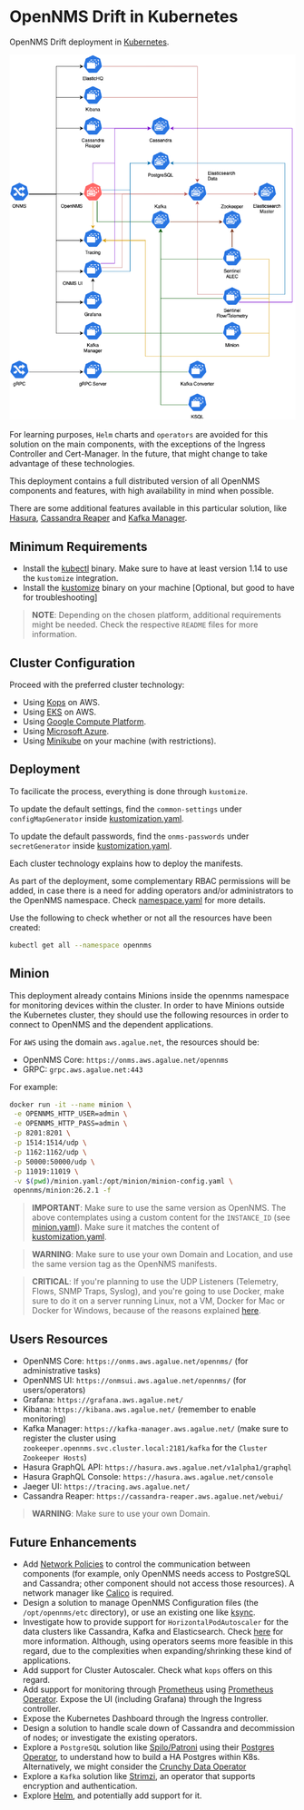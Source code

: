 # OpenNMS Drift in Kubernetes

OpenNMS Drift deployment in [Kubernetes](https://kubernetes.io/).

![Diagram](diagram.png)

For learning purposes, `Helm` charts and `operators` are avoided for this solution on the main components, with the exceptions of the Ingress Controller and Cert-Manager. In the future, that might change to take advantage of these technologies.

This deployment contains a full distributed version of all OpenNMS components and features, with high availability in mind when possible.

There are some additional features available in this particular solution, like [Hasura](https://hasura.io/), [Cassandra Reaper](http://cassandra-reaper.io/) and [Kafka Manager](https://github.com/yahoo/kafka-manager).

## Minimum Requirements

* Install the [kubectl](https://kubernetes.io/docs/tasks/tools/install-kubectl/) binary. Make sure to have at least version 1.14 to use the `kustomize` integration.
* Install the [kustomize](https://kustomize.io/) binary on your machine [Optional, but good to have for troubleshooting]

> **NOTE**: Depending on the chosen platform, additional requirements might be needed. Check the respective `README` files for more information.

## Cluster Configuration

Proceed with the preferred cluster technology:

* Using [Kops](README.kops.md) on AWS.
* Using [EKS](README.eks.md) on AWS.
* Using [Google Compute Platform](README.gce.md).
* Using [Microsoft Azure](README.azure.md).
* Using [Minikube](README.minikube.md) on your machine (with restrictions).

## Deployment

To facilicate the process, everything is done through `kustomize`.

To update the default settings, find the `common-settings` under `configMapGenerator` inside [kustomization.yaml](manifests/kustomization.yaml).

To update the default passwords, find the `onms-passwords` under `secretGenerator` inside [kustomization.yaml](manifests/kustomization.yaml).

Each cluster technology explains how to deploy the manifests.

As part of the deployment, some complementary RBAC permissions will be added, in case there is a need for adding operators and/or administrators to the OpenNMS namespace. Check [namespace.yaml](manifests/namespace.yaml) for more details.

Use the following to check whether or not all the resources have been created:

```bash
kubectl get all --namespace opennms
```

## Minion

This deployment already contains Minions inside the opennms namespace for monitoring devices within the cluster. In order to have Minions outside the Kubernetes cluster, they should use the following resources in order to connect to OpenNMS and the dependent applications.

For `AWS` using the domain `aws.agalue.net`, the resources should be:

* OpenNMS Core: `https://onms.aws.agalue.net/opennms`
* GRPC: `grpc.aws.agalue.net:443`

For example:

```bash
docker run -it --name minion \
 -e OPENNMS_HTTP_USER=admin \
 -e OPENNMS_HTTP_PASS=admin \
 -p 8201:8201 \
 -p 1514:1514/udp \
 -p 1162:1162/udp \
 -p 50000:50000/udp \
 -p 11019:11019 \
 -v $(pwd)/minion.yaml:/opt/minion/minion-config.yaml \
 opennms/minion:26.2.1 -f
```

> **IMPORTANT**: Make sure to use the same version as OpenNMS. The above contemplates using a custom content for the `INSTANCE_ID` (see [minion.yaml](minion.yaml)). Make sure it matches the content of [kustomization.yaml](manifests/kustomization.yaml).

> **WARNING**: Make sure to use your own Domain and Location, and use the same version tag as the OpenNMS manifests.

> **CRITICAL**: If you're planning to use the UDP Listeners (Telemetry, Flows, SNMP Traps, Syslog), and you're going to use Docker, make sure to do it on a server running Linux, not a VM, Docker for Mac or Docker for Windows, because of the reasons explained [here](https://opennms.discourse.group/t/running-in-docker-and-receiving-flows-traps-or-syslog-messages-over-udp/1103).

## Users Resources

* OpenNMS Core: `https://onms.aws.agalue.net/opennms/` (for administrative tasks)
* OpenNMS UI: `https://onmsui.aws.agalue.net/opennms/` (for users/operators)
* Grafana: `https://grafana.aws.agalue.net/`
* Kibana: `https://kibana.aws.agalue.net/` (remember to enable monitoring)
* Kafka Manager: `https://kafka-manager.aws.agalue.net/` (make sure to register the cluster using `zookeeper.opennms.svc.cluster.local:2181/kafka` for the `Cluster Zookeeper Hosts`)
* Hasura GraphQL API: `https://hasura.aws.agalue.net/v1alpha1/graphql`
* Hasura GraphQL Console: `https://hasura.aws.agalue.net/console`
* Jaeger UI: `https://tracing.aws.agalue.net/`
* Cassandra Reaper: `https://cassandra-reaper.aws.agalue.net/webui/`

> **WARNING**: Make sure to use your own Domain.

## Future Enhancements

* Add [Network Policies](https://kubernetes.io/docs/concepts/services-networking/network-policies/) to control the communication between components (for example, only OpenNMS needs access to PostgreSQL and Cassandra; other component should not access those resources). A network manager like [Calico](https://www.projectcalico.org) is required.
* Design a solution to manage OpenNMS Configuration files (the `/opt/opennms/etc` directory), or use an existing one like [ksync](https://vapor-ware.github.io/ksync/).
* Investigate how to provide support for `HorizontalPodAutoscaler` for the data clusters like Cassandra, Kafka and Elasticsearch. Check [here](https://github.com/kubernetes/kops/blob/master/docs/horizontal_pod_autoscaling.md) for more information. Although, using operators seems more feasible in this regard, due to the complexities when expanding/shrinking these kind of applications.
* Add support for Cluster Autoscaler. Check what `kops` offers on this regard.
* Add support for monitoring through [Prometheus](https://prometheus.io) using [Prometheus Operator](https://coreos.com/operators/prometheus/docs/latest/). Expose the UI (including Grafana) through the Ingress controller.
* Expose the Kubernetes Dashboard through the Ingress controller.
* Design a solution to handle scale down of Cassandra and decommission of nodes; or investigate the existing operators.
* Explore a `PostgreSQL` solution like [Spilo/Patroni](https://patroni.readthedocs.io/en/latest/) using their [Postgres Operator](https://postgres-operator.readthedocs.io/en/latest/), to understand how to build a HA Postgres within K8s. Alternatively, we might consider the [Crunchy Data Operator](https://crunchydata.github.io/postgres-operator/stable/)
* Explore a `Kafka` solution like [Strimzi](https://strimzi.io/), an operator that supports encryption and authentication.
* Explore [Helm](https://helm.sh), and potentially add support for it.
